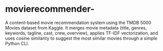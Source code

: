# movierecommender-
A content-based movie recommendation system using the TMDB 5000 Movies dataset from Kaggle. It merges movie metadata (title, genres, keywords, tagline, cast, crew, overview), applies TF-IDF vectorization, and uses cosine similarity to suggest the most similar movies through a simple Python CLI.
